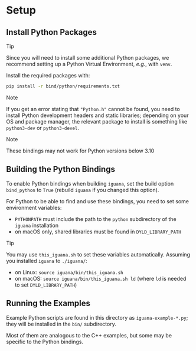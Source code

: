 # Setup

## Install Python Packages

> [!TIP]
> Since you will need to install some additional Python packages, we recommend setting up a Python Virtual Environment, _e.g._, with `venv`.

Install the required packages with:
```bash
pip install -r bind/python/requirements.txt
```

> [!NOTE]
> If you get an error stating that `"Python.h"` cannot be found, you need to install Python development headers and static libraries; depending on your OS and package manager, the relevant package to install is something like `python3-dev` or `python3-devel`.

> [!NOTE]
> These bindings may not work for Python versions below 3.10

## Building the Python Bindings
To enable Python bindings when building `iguana`, set the build option `bind_python` to `True`
(rebuild `iguana` if you changed this option).

For Python to be able to find and use these bindings, you need to set some environment variables:
- `PYTHONPATH` must include the path to the `python` subdirectory of the `iguana` installation
- on macOS only, shared libraries must be found in `DYLD_LIBRARY_PATH`

> [!TIP]
> You may use `this_iguana.sh` to set these variables automatically. Assuming you installed `iguana` to `./iguana/`:
> - on Linux: `source iguana/bin/this_iguana.sh`
> - on macOS: `source iguana/bin/this_iguana.sh ld` (where `ld` is needed to set `DYLD_LIBRARY_PATH`)

## Running the Examples

Example Python scripts are found in this directory as `iguana-example-*.py`; they will be installed in the `bin/` subdirectory.

Most of them are analogous to the C++ examples, but some may be specific to the Python bindings.
